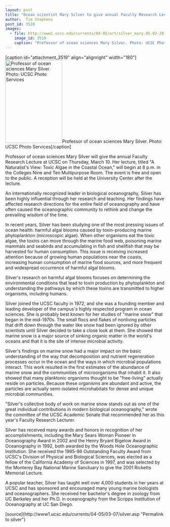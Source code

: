 ```yaml
---
layout: post
title: "Ocean scientist Mary Silver to give annual Faculty Research Lecture on March 10"
author:  Tim Stephens
post_id: 3520
images:
  - file: http://www1.ucsc.edu/currents/04-05/art/silver_mary.05-02-28.180.jpg
    image_id: 3519
    caption: "Professor of ocean sciences Mary Silver. Photo: UCSC Photo Services"
---
```


[caption id="attachment_3519" align="alignright" width="180"]<a href="http://localhost/mysite/wp-content/uploads/2005/03/silver_mary.05-02-28.180.jpg"><img class="size-full wp-image-3519" src="http://localhost/mysite/wp-content/uploads/2005/03/silver_mary.05-02-28.180.jpg" alt="Professor of ocean sciences Mary Silver. Photo: UCSC Photo Services" width="180" height="262" /></a>Professor of ocean sciences Mary Silver. Photo: UCSC Photo Services[/caption]
<a name="content" id="content"></a>
<p>
  Professor of ocean sciences Mary Silver will give the annual Faculty Research Lecture at UCSC on Thursday, March 10. Her lecture, titled "A Naturalist's View: Toxic Algae in the Coastal Ocean," will begin at 8 p.m. in the Colleges Nine and Ten Multipurpose Room. The event is free and open to the public. A reception will be held at the University Center after the lecture.
</p>
<p>
  An internationally recognized leader in biological oceanography, Silver has been highly influential through her research and teaching. Her findings have affected research directions for the entire field of oceanography and have often caused the oceanographic community to rethink and change the prevailing wisdom of the time.<br>
</p>
<p>
  In recent years, Silver has been studying one of the most pressing issues of ocean health: harmful algal blooms caused by toxin-producing marine phytoplankton (microscopic algae). When other organisms eat the toxic algae, the toxins can move through the marine food web, poisoning marine mammals and seabirds and accumulating in fish and shellfish that may be harvested for human consumption. This issue is receiving increased attention because of growing human populations near the coasts, increasing human consumption of marine food sources, and more frequent and widespread occurrence of harmful algal blooms.<br>
</p>
<p>
  Silver's research on harmful algal blooms focuses on determining the environmental conditions that lead to toxin production by phytoplankton and understanding the pathways by which these toxins are transmitted to higher organisms, including humans.<br>
</p>
<p>
  Silver joined the UCSC faculty in 1972, and she was a founding member and leading developer of the campus's highly respected program in ocean sciences. She is probably best known for her studies of "marine snow" that began in the mid-1970s. The small flocs and flakes of nonliving particles that drift down through the water like snow had been ignored by other scientists until Silver decided to take a close look at them. She showed that marine snow is a major source of sinking organic matter in the world's oceans and that it is the site of intense microbial activity.<br>
</p>
<p>
  Silver's findings on marine snow had a major impact on the basic understanding of the way that decomposition and nutrient regeneration processes occur in the ocean and the ways in which microbial populations interact. This work resulted in the first estimates of the abundance of marine snow and the communities of microorganisms that inhabit it. It also showed that many planktonic organisms thought to be "free-living" actually reside on particles. Because these organisms are abundant and active, the particles are actually semi-isolated microhabitats for dense and unique microbial communities.<br>
</p>
<p>
  "Silver's collective body of work on marine snow stands out as one of the great individual contributions in modern biological oceanography," wrote the committee of the UCSC Academic Senate that recommended her as this year's Faculty Research Lecturer.<br>
</p>
<p>
  Silver has received many awards and honors in recognition of her accomplishments, including the Mary Sears Woman Pioneer in Oceanography Award in 2002 and the Henry Bryant Bigelow Award in Oceanography in 1992, both awarded by the Woods Hole Oceanographic Institution. She received the 1995-96 Outstanding Faculty Award from UCSC's Division of Physical and Biological Sciences, was elected as a fellow of the California Academy of Sciences in 1997, and was selected by the Monterey Bay National Marine Sanctuary to give the 2001 Ricketts Memorial Lecture.<br>
</p>
<p>
  A popular teacher, Silver has taught well over 4,000 students in her years at UCSC and has sponsored and encouraged many young marine biologists and oceanographers. She received her bachelor's degree in zoology from UC Berkeley and her Ph.D. in oceanography from the Scripps Institution of Oceanography at UC San Diego.<br>
</p>
[source](http://www1.ucsc.edu/currents/04-05/03-07/silver.asp "Permalink to silver")
